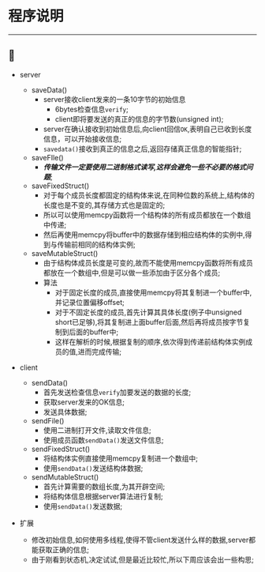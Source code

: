 # 程序说明
---
:art:
---
* server
  * saveData()
    * server接收client发来的一条10字节的初始信息
      * 6bytes检查信息`verify`;
      * client即将要发送的真正的信息的字节数(unsigned int);
    * server在确认接收到初始信息后,向client回信`OK`,表明自己已收到长度信息，可以开始接收信息;
    * `savedata()`接收到真正的信息之后,返回存储真正信息的智能指针;
  * saveFIle()
    * ___传输文件一定要使用二进制格式读写,这样会避免一些不必要的格式问题___;
  * saveFixedStruct()
    * 对于每个成员长度都固定的结构体来说,在同种位数的系统上,结构体的长度也是不变的,其存储方式也是固定的;
    * 所以可以使用memcpy函数将一个结构体的所有成员都放在一个数组中传递;
    * 然后再使用memcpy将buffer中的数据存储到相应结构体的实例中,得到与传输前相同的结构体实例;
  * saveMutableStruct()
    * 由于结构体成员长度是可变的,故而不能使用memcpy函数将所有成员都放在一个数组中,但是可以做一些添加由于区分各个成员;
    * 算法    
      * 对于固定长度的成员,直接使用memcpy将其复制进一个buffer中,并记录位置偏移offset;
      * 对于不固定长度的成员,首先计算其具体长度(例子中unsigned short已足够),将其复制进上面buffer后面,然后再将成员按字节复制到后面的buffer中;
      * 这样在解析的时候,根据复制的顺序,依次得到传递前结构体实例成员的值,进而完成传输;

* client
  * sendData()
    * 首先发送检查信息`verify`加要发送的数据的长度;
    * 获取server发来的OK信息;
    * 发送具体数据;
  * sendFile()
    * 使用二进制打开文件,读取文件信息;
    * 使用成员函数`sendData()`发送文件信息;
  * sendFixedStruct()
    * 将结构体实例直接使用memcpy复制进一个数组中;
    * 使用`sendData()`发送结构体数据;
  * sendMutableStruct()
    * 首先计算需要的数组长度,为其开辟空间;
    * 将结构体信息根据server算法进行复制;
    * 使用`sendData()`发送数据;

* 扩展
  * 修改初始信息,如何使用多线程,使得不管client发送什么样的数据,server都能获取正确的信息;
  * 由于刚看到状态机,决定试试,但是最近比较忙,所以下周应该会出一些构思;
